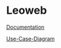 # Leoweb

[Documentation](./Docs/ProjectDescription.md)

[Use-Case-Diagram](./Docs/UseCaseDiagram.png)
